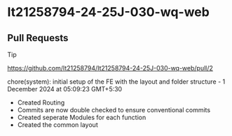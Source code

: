 # It21258794-24-25J-030-wq-web




## Pull Requests

> [!TIP]
>https://github.com/It21258794/It21258794-24-25J-030-wq-web/pull/2
> 
>chore(system): initial setup of the FE with the layout and folder structure - 1 December 2024 at 05:09:23 GMT+5:30
> 
>- Created Routing
>- Commits are now double checked to ensure conventional commits
>- Created seperate Modules for each function
>- Created the common layout
